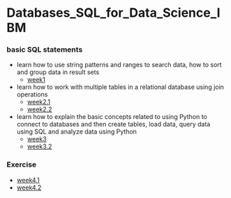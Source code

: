 # Databases_SQL_for_Data_Science_IBM

### basic SQL statements

- learn how to use string patterns and ranges to search data, how to sort and group data in result sets
  - [week1](https://github.com/vnaveen97/Databases_SQL_for_Data_Science_IBM/blob/master/week1)
- learn how to work with multiple tables in a relational database using join operations
  - [week2.1](https://github.com/vnaveen97/Databases_SQL_for_Data_Science_IBM/blob/master/week2.1)
  - [week2.2](https://github.com/vnaveen97/Databases_SQL_for_Data_Science_IBM/blob/master/week2.2)
- learn how to explain the basic concepts related to using Python to connect to databases and then create tables, load data, query data using SQL and analyze data using Python
  - [week3](https://github.com/vnaveen97/Databases_SQL_for_Data_Science_IBM/blob/master/week3.pdf)
  - [week3.2](https://github.com/vnaveen97/Databases_SQL_for_Data_Science_IBM/blob/master/week3.2)
### Exercise 
  - [week4.1](https://github.com/vnaveen97/Databases_SQL_for_Data_Science_IBM/blob/master/week4-1.md)
  - [week4.2](https://github.com/vnaveen97/Databases_SQL_for_Data_Science_IBM/blob/master/week4-2.md)
